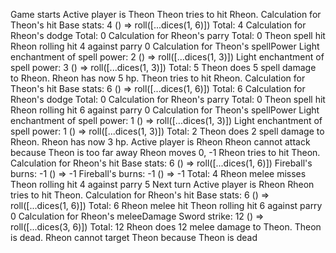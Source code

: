 Game starts
Active player is Theon
Theon tries to hit Rheon.
        Calculation for Theon's hit
                Base stats: 4   () => roll([...dices(1, 6)])
                Total: 4
        Calculation for Rheon's dodge
                Total: 0
        Calculation for Rheon's parry
                Total: 0
Theon spell hit Rheon rolling hit 4 against parry 0
        Calculation for Theon's spellPower
                Light enchantment of spell power: 2     () => roll([...dices(1, 3)])
                Light enchantment of spell power: 3     () => roll([...dices(1, 3)])
                Total: 5
Theon does 5 spell damage to Rheon.
Rheon has now 5 hp.
Theon tries to hit Rheon.
        Calculation for Theon's hit
                Base stats: 6   () => roll([...dices(1, 6)])
                Total: 6
        Calculation for Rheon's dodge
                Total: 0
        Calculation for Rheon's parry
                Total: 0
Theon spell hit Rheon rolling hit 6 against parry 0
        Calculation for Theon's spellPower
                Light enchantment of spell power: 1     () => roll([...dices(1, 3)])
                Light enchantment of spell power: 1     () => roll([...dices(1, 3)])
                Total: 2
Theon does 2 spell damage to Rheon.
Rheon has now 3 hp.
Active player is Rheon
Rheon cannot attack because Theon is too far away
Rheon moves 0, -1
Rheon tries to hit Theon.
        Calculation for Rheon's hit
                Base stats: 6   () => roll([...dices(1, 6)])
                Fireball's burns: -1    () => -1
                Fireball's burns: -1    () => -1
                Total: 4
Rheon melee misses Theon rolling hit 4 against parry 5
Next turn
Active player is Rheon
Rheon tries to hit Theon.
        Calculation for Rheon's hit
                Base stats: 6   () => roll([...dices(1, 6)])
                Total: 6
Rheon melee hit Theon rolling hit 6 against parry 0
        Calculation for Rheon's meleeDamage
                Sword strike: 12        () => roll([...dices(3, 6)])
                Total: 12
Rheon does 12 melee damage to Theon.
Theon is dead.
Rheon cannot target Theon because Theon is dead